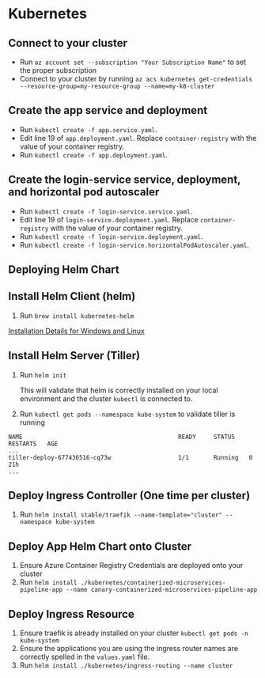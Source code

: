 # Kubernetes

## Connect to your cluster
- Run `az account set --subscription "Your Subscription Name"` to set the proper subscription
- Connect to your cluster by running `az acs kubernetes get-credentials --resource-group=my-resource-group --name=my-k8-cluster`

## Create the app service and deployment
- Run `kubectl create -f app.service.yaml`.
- Edit line 19 of `app.deployment.yaml`. Replace `container-registry` with the value of your container registry.
- Run `kubectl create -f app.deployment.yaml`.

## Create the login-service service, deployment, and horizontal pod autoscaler
- Run `kubectl create -f login-service.service.yaml`.
- Edit line 19 of `login-service.deployment.yaml`. Replace `container-registry` with the value of your container registry.
- Run `kubectl create -f login-service.deployment.yaml`.
- Run `kubectl create -f login-service.horizontalPodAutoscaler.yaml`.

## Deploying Helm Chart
## Install Helm Client (helm)
1. Run ```brew install kubernetes-helm```

[Installation Details for Windows and Linux](https://docs.helm.sh/using_helm/#installing-helm)

## Install Helm Server (Tiller)
1. Run ```helm init```

    This will validate that helm is correctly installed on your local environment and the cluster ```kubectl``` is connected to.
2. Run ```kubectl get pods --namespace kube-system``` to validate tiller is running

```
NAME                                            READY     STATUS    RESTARTS   AGE
...
tiller-deploy-677436516-cq73w                   1/1       Running   0          21h
...
```

## Deploy Ingress Controller (One time per cluster)
1. Run ```helm install stable/traefik --name-template="cluster" --namespace kube-system```

## Deploy App Helm Chart onto Cluster
1. Ensure Azure Container Registry Credentials are deployed onto your cluster
2. Run ```helm install ./kubernetes/containerized-microservices-pipeline-app --name canary-containerized-microservices-pipeline-app```

## Deploy Ingress Resource
1. Ensure traefik is already installed on your cluster ```kubectl get pods -n kube-system```
2. Ensure the applications you are using the ingress router names are correctly spelled in the ```values.yaml``` file.
2. Run ```helm install ./kubernetes/ingress-routing --name cluster```

